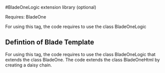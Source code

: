 #BladeOneLogic extension library (optional)

Requires: BladeOne

For using this tag, the code requires to use the class BladeOneLogic
 
## Defintion of Blade Template
For using this tag, the code requires to use the class BladeOneLogic that extends the class BladeOne.
The code extends the class BladeOneHtml by creating a daisy chain.

